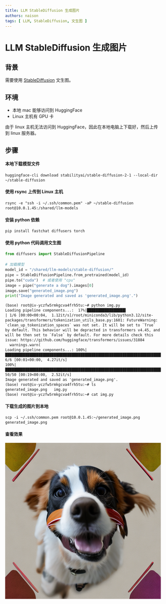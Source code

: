 ```yaml
---
title: LLM StableDiffusion 生成图片
authors: naison
tags: [ LLM, StableDiffusion, 文生图 ]
---
```


# LLM StableDiffusion 生成图片

## 背景

需要使用 [StableDiffusion](https://github.com/Stability-AI/stablediffusion) 文生图。

## 环境

- 本地 mac 能够访问到 HuggingFace
- Linux 主机有 GPU 卡

由于 linux 主机无法访问到 HuggingFace，因此在本地电脑上下载好，然后上传到 linux 服务器。

## 步骤

#### 本地下载模型文件

```shell
huggingface-cli download stabilityai/stable-diffusion-2-1 --local-dir ~/stable-diffusion
```

#### 使用 rsync 上传到 Linux 主机

```shell
rsync -e "ssh -i ~/.ssh/common.pem" -aP ~/stable-diffusion root@10.0.1.45:/shared/llm-models
```

#### 安装 python 依赖

```shell
pip install fastchat diffusers torch
```

#### 使用 python 代码调用文生图

```python
from diffusers import StableDiffusionPipeline

# 加载模型
model_id = "/shared/llm-models/stable-diffusion/"
pipe = StableDiffusionPipeline.from_pretrained(model_id)
pipe.to("cuda")  # 或者使用 "cpu"
image = pipe("generate a dog").images[0]
image.save("generated_image.png")
print("Image generated and saved as 'generated_image.png'.")
```

```shell
(base) root@iv-yczfw5rmkgcva4frh5tu:~# python img.py
Loading pipeline components...:  17%|█████████████████▌                                                                                       | 1/6 [00:00<00:04,  1.12it/s]/root/miniconda3/lib/python3.12/site-packages/transformers/tokenization_utils_base.py:1601: FutureWarning: `clean_up_tokenization_spaces` was not set. It will be set to `True` by default. This behavior will be depracted in transformers v4.45, and will be then set to `False` by default. For more details check this issue: https://github.com/huggingface/transformers/issues/31884
  warnings.warn(
Loading pipeline components...: 100%|█████████████████████████████████████████████████████████████████████████████████████████████████████████| 6/6 [00:01<00:00,  4.27it/s]
100%|███████████████████████████████████████████████████████████████████████████████████████████████████████████████████████████████████████| 50/50 [00:19<00:00,  2.52it/s]
Image generated and saved as 'generated_image.png'.
(base) root@iv-yczfw5rmkgcva4frh5tu:~# ls
generated_image.png   img.py
(base) root@iv-yczfw5rmkgcva4frh5tu:~# cat img.py
```

#### 下载生成的图片到本地

```shell
scp -i ~/.ssh/common.pem root@10.0.1.45:~/generated_image.png generated_image.png
```

#### 查看效果

![generated_image.png](stablediffusion/generated_image.png)